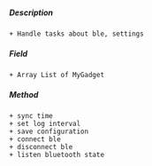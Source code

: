 ##### Description
    + Handle tasks about ble, settings

##### Field
    + Array List of MyGadget

##### Method
    + sync time
    + set log interval
    + save configuration
    + connect ble
    + disconnect ble
    + listen bluetooth state
   